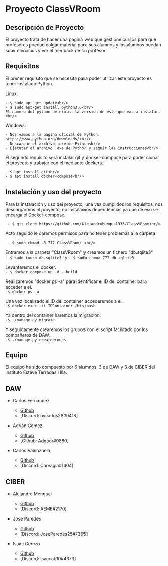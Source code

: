 # Proyecto ClassVRoom

## Descripción de Proyecto
El proyecto trata de hacer una página web que gestione cursos para que profesores puedan colgar material para sus alumnos y los alumnos puedan subir ejercicios y ver el feedback de su profesor.

## Requisitos
El primer requisito que se necesita para poder utilizar este proyecto es tener instalado Python.

  Linux: <br/>
  
    - $ sudo apt-get update<br/>
    - $ sudo apt-get install python3.6<br/>
    El numero del python determina la version de este que vas a instalar.<br/>
  
  Windows:<br/>
  
    - Nos vamos a la página oficial de Python: https://www.python.org/downloads/<br/>
    - Descargar el archivo .exe de Python<br/>
    - Ejecutar el archivo .exe de Python y seguir las instrucciones<br/>
    
    
   
   
   
   
   
  El segundo requisito será instalar git y docker-compose para poder clonar el proyecto y trabajar con el mediante dockers..<br/>
 
    - $ apt install git<br/>
    - $ apt install docker-compose<br/>
    
    
## Instalación y uso del proyecto
Para la instalación y uso del proyecto, una vez cumplidos los requisitos, nos descargarmos el proyecto, no instalamos dependencias ya que de eso se encarga el Docker-compose.<br/>

```  - $ git clone https://github.com/AlejandroMengual333/ClassVRoom<br/> ```

Acto seguido le daremos permisos para no tener problemas a la carpeta<br/>

``` - $ sudo chmod -R 777 ClassVRoom/ <br/>```

Entramos a la carpeta "ClassVRoom" y creamos un fichero "db.sqlite3"<br/>
```- $ sudo touch db.sqlite3 ``` y ```- $ sudo chmod 777 db.sqlite3 ``` <br/>

Levantaremos el docker.<br/>
```- $ docker-compose up -d --build```<br/>

Realizaremos "docker ps -a" para identificar el ID del container para acceder a el.<br/>
```-$ docker ps -a```<br/>

Una vez localizado el ID del container accederemos a el.<br/>
```-$ docker exec -ti IDContainer /bin/bash```<br/>

Ya dentro del container haremos la migración.<br/>
```-$ ./manage.py migrate```<br/>

Y seguidamente crearemos los grupos con el script facilitado por los compañeros de DAW.<br/>
```-$ ./manage.py creategroups```<br/>

## Equipo
El equipo ha sido compuesto por 6 alumnos, 3 de DAW y 3 de CIBER del instituto Esteve Terradas i Illa.

## DAW

* Carlos Fernández
  * [Github](https://github.com/bycarlos28) 
  * [Discord: bycarlos28#9418]

* Adrián Gomez
  * [Github](https://github.com/AdrianOrea) 
  * [Github: Adgoor#0880]

* Carlos Valenzuela
  * [Github](https://github.com/carlosvalgar) 
  * [Discord: Carvagia#1404]
 
## CIBER

* Alejandro Mengual
  * [Github](https://github.com/AlejandroMengual333) 
  * [Discord: AEME#2170]
 
* Jose Paredes
  * [Github](https://github.com/JoseParedes1) 
  * [Discord: JoseParedes25#7365]
  
* Isaac Cerezo
  * [Github](https://github.com/isaaccerezo) 
  * [Discord: Isaaccb10#4373]
